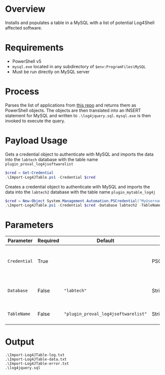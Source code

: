 # Overview
Installs and populates a table in a MySQL with a list of potential Log4Shell affected software.

# Requirements
- PowerShell v5
- `mysql.exe` located in any subdirectory of `$env:ProgramFiles\MySQL`
- Must be run directly on MySQL server

# Process
Parses the list of applications from [this repo](https://github.com/NCSC-NL/log4shell/blob/main/software/README.md) and returns them as PowerShell objects. The objects are then translated into an INSERT statement for MySQL and written to `.\log4jquery.sql`. `mysql.exe` is then invoked to execute the query.

# Payload Usage
Gets a credential object to authenticate with MySQL and imports the data into the `labtech` database with the table name `plugin_proval_log4jsoftwarelist`

```powershell
$cred = Get-Credential
.\Import-Log4JTable.ps1 -Credential $cred
```

Creates a credential object to authenticate with MySQL and imports the data into the `labtech2` database with the table name `plugin_mytable_log4j`
```powershell
$cred = New-Object System.Management.Automation.PSCredential("MyUsername", (ConvertTo-SecureString -String "p@ssw0Rd" -AsPlainText -Force))
.\Import-Log4JTable.ps1 -Credential $cred -Database labtech2 -TableName plugin_mytable_log4j
```
# Parameters
| Parameter         | Required  | Default                             | Type         | Description                                   |
| ----------------- | --------- | ---------                           | ---------    | -----------------------------------------     |
| `Credential`      | True      |                                     | PSCredential | Credential object to authenticate with MySQL. |
| `Database`        | False     | `"labtech"`                         | String       | The database to import the data into.         |
| `TableName`       | False     | `"plugin_proval_log4jsoftwarelist"` | String       | The table to import the data into.            |

# Output
    .\Import-Log4JTable-log.txt
    .\Import-Log4JTable-data.txt
    .\Import-Log4JTable-error.txt
    .\log4jquery.sql